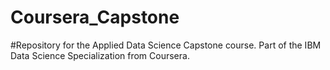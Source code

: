 # Coursera_Capstone
#Repository for the Applied Data Science Capstone course. Part of the IBM Data Science Specialization from Coursera.
